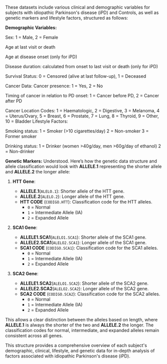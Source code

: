 These datasets include various clinical and demographic variables for subjects with idiopathic Parkinson's disease (iPD) and Controls, as well as genetic markers and lifestyle factors, structured as follows:

**Demographic Variables:**

Sex: 1 = Male, 2 = Female

Age at last visit or death

Age at disease onset (only for iPD)

Disease duration: calculated from onset to last visit or death (only for iPD)

Survival Status: 
0 = Censored (alive at last follow-up), 1 = Deceased

Cancer Data:
Cancer presence: 1 = Yes, 2 = No

Timing of cancer in relation to PD onset: 1 = Cancer before PD, 2 = Cancer after PD

Cancer Location Codes:
1 = Haematologic, 2 = Digestive, 3 = Melanoma, 4 = Uterus/Ovary, 5 = Breast, 6 = Prostate, 7 = Lung, 8 = Thyroid, 9 = Other, 10 = Bladder
Lifestyle Factors:

Smoking status:
1 = Smoker (>10 cigarettes/day)
2 = Non-smoker
3 = Former smoker

Drinking status:
1 = Drinker (women >40g/day, men >60g/day of ethanol)
2 = Non-drinker

**Genetic Markers:**
Understood. Here’s how the genetic data structure and allele classification would look with **ALLELE.1** representing the shorter allele and **ALLELE.2** the longer allele:

1. **HTT Gene**:
   - **ALLELE.1**(`ALELO.1`): Shorter allele of the HTT gene.
   - **ALLELE.2**(`ALELO.2`): Longer allele of the HTT gene.
   - **HTT CODE** (`CODIGO.HTT`): Classification code for the HTT alleles.
     - `0` = Normal
     - `1` = Intermediate Allele (IA)
     - `2` = Expanded Allele

2. **SCA1 Gene**:
   - **ALLELE1.SCA1**(`ALELO1.SCA1`): Shorter allele of the SCA1 gene.
   - **ALLELE2.SCA1**(`ALELO2.SCA1`): Longer allele of the SCA1 gene.
   - **SCA1 CODE** (`CODIGO.SCA1`): Classification code for the SCA1 alleles.
     - `0` = Normal
     - `1` = Intermediate Allele (IA)
     - `2` = Expanded Allele

3. **SCA2 Gene**:
   - **ALLELE1.SCA2**(`ALELO1.SCA2`): Shorter allele of the SCA2 gene.
   - **ALLELE2.SCA2**(`ALELO2.SCA2`): Longer allele of the SCA2 gene.
   - **SCA2 CODE** (`CODIGO.SCA2`): Classification code for the SCA2 alleles.
     - `0` = Normal
     - `1` = Intermediate Allele (IA)
     - `2` = Expanded Allele

This allows a clear distinction between the alleles based on length, where **ALLELE.1** is always the shorter of the two and **ALLELE.2** the longer. The classification codes for normal, intermediate, and expanded alleles remain consistent across all genes.

This structure provides a comprehensive overview of each subject's demographic, clinical, lifestyle, and genetic data for in-depth analysis of factors associated with idiopathic Parkinson's disease (iPD).
